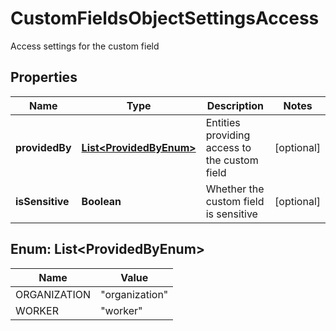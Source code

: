 

# CustomFieldsObjectSettingsAccess

Access settings for the custom field

## Properties

| Name | Type | Description | Notes |
|------------ | ------------- | ------------- | -------------|
|**providedBy** | [**List&lt;ProvidedByEnum&gt;**](#List&lt;ProvidedByEnum&gt;) | Entities providing access to the custom field |  [optional] |
|**isSensitive** | **Boolean** | Whether the custom field is sensitive |  [optional] |



## Enum: List&lt;ProvidedByEnum&gt;

| Name | Value |
|---- | -----|
| ORGANIZATION | &quot;organization&quot; |
| WORKER | &quot;worker&quot; |



